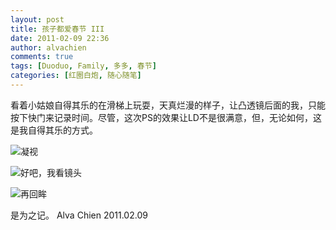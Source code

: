 ```yaml
---
layout: post
title: 孩子都爱春节 III
date: 2011-02-09 22:36
author: alvachien
comments: true
tags: [Duoduo, Family, 多多, 春节]
categories: [红圈白炮, 随心随笔]
---
```

看着小姑娘自得其乐的在滑梯上玩耍，天真烂漫的样子，让凸透镜后面的我，只能按下快门来记录时间。尽管，这次PS的效果让LD不是很满意，但，无论如何，这是我自得其乐的方式。

![凝视](http://farm6.static.flickr.com/5100/5430292761_69bfa6ec20_b.jpg)

![好吧，我看镜头](http://farm6.static.flickr.com/5215/5430899500_abe2d84882_b.jpg)

![再回眸](http://farm6.static.flickr.com/5252/5430899292_ab40b91b4d_b.jpg)

是为之记。
Alva Chien
2011.02.09
